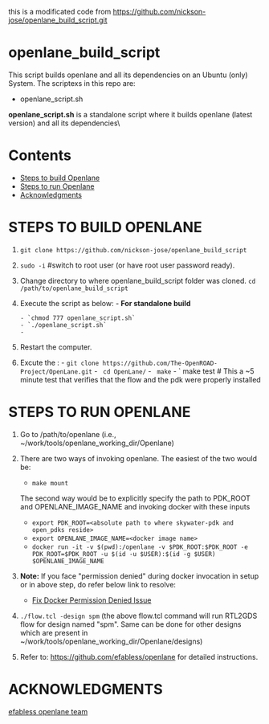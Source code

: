 this is a modificated code from https://github.com/nickson-jose/openlane_build_script.git
# openlane_build_script
This script builds openlane and all its dependencies on an Ubuntu (only) System.
The scriptexs in this repo are:
 - openlane_script.sh
 
**openlane_script.sh** is a standalone script where it builds openlane (latest version) and all its dependencies\


# Contents
- [Steps to build Openlane](#steps-to-build-openlane)
- [Steps to run Openlane](#steps-to-run-openlane)
- [Acknowledgments](#acknowledgments)
 
# STEPS TO BUILD OPENLANE

1. `git clone https://github.com/nickson-jose/openlane_build_script`
2. `sudo -i` #switch to root user (or have root user password ready).
3.  Change directory to where openlane_build_script folder was cloned. `cd /path/to/openlane_build_script`
4.  Execute the script as below:
         - **For standalone build**
       
        - `chmod 777 openlane_script.sh`
        - `./openlane_script.sh`
        -  
6.  Restart the computer.
7.  Excute the :
        - `git clone https://github.com/The-OpenROAD-Project/OpenLane.git`
        - ` cd OpenLane/`
        - ` make`
        - ` make test # This a ~5 minute test that verifies that the flow and the pdk were properly installed
 
# STEPS TO RUN OPENLANE

1. Go to /path/to/openlane (i.e., ~/work/tools/openlane_working_dir/Openlane)
2. There are two ways of invoking openlane. The easiest of the two would be:
   - `make mount`

   The second way would be to explicitly specify the path to PDK_ROOT and OPENLANE_IMAGE_NAME and invoking docker with these inputs
   - `export PDK_ROOT=<absolute path to where skywater-pdk and open_pdks reside>`
   - `export OPENLANE_IMAGE_NAME=<docker image name>`
   - `docker run -it -v $(pwd):/openlane -v $PDK_ROOT:$PDK_ROOT -e PDK_ROOT=$PDK_ROOT -u $(id -u $USER):$(id -g $USER) $OPENLANE_IMAGE_NAME`
   
3. **Note:** If you face "permission denied" during docker invocation in setup or in above step, do refer below link to resolve:
   - [Fix Docker Permission Denied Issue](https://stackoverflow.com/questions/48957195/how-to-fix-docker-got-permission-denied-issue)

4. `./flow.tcl -design spm`
(the above flow.tcl command will run RTL2GDS flow for design named "spm". Same can be done for other designs which are present in ~/work/tools/openlane_working_dir/Openlane/designs)

5. Refer to: https://github.com/efabless/openlane for detailed instructions.

# ACKNOWLEDGMENTS

[efabless openlane team](https://github.com/efabless/openlane)
